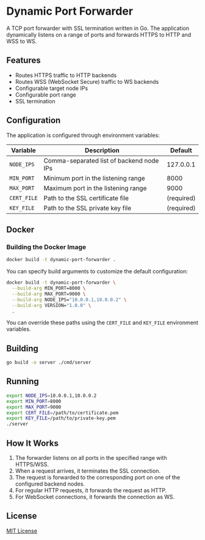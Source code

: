 # Dynamic Port Forwarder

A TCP port forwarder with SSL termination written in Go. The application dynamically listens on a range of ports and forwards HTTPS to HTTP and WSS to WS.

## Features

- Routes HTTPS traffic to HTTP backends
- Routes WSS (WebSocket Secure) traffic to WS backends
- Configurable target node IPs
- Configurable port range
- SSL termination

## Configuration

The application is configured through environment variables:

| Variable | Description | Default |
|----------|-------------|---------|
| `NODE_IPS` | Comma-separated list of backend node IPs | 127.0.0.1 |
| `MIN_PORT` | Minimum port in the listening range | 8000 |
| `MAX_PORT` | Maximum port in the listening range | 9000 |
| `CERT_FILE` | Path to the SSL certificate file | (required) |
| `KEY_FILE` | Path to the SSL private key file | (required) |

## Docker

### Building the Docker Image

```bash
docker build -t dynamic-port-forwarder .
```

You can specify build arguments to customize the default configuration:

```bash
docker build -t dynamic-port-forwarder \
  --build-arg MIN_PORT=8000 \
  --build-arg MAX_PORT=9000 \
  --build-arg NODE_IPS="10.0.0.1,10.0.0.2" \
  --build-arg VERSION="1.0.0" \
  .
```

You can override these paths using the `CERT_FILE` and `KEY_FILE` environment variables.

## Building

```bash
go build -o server ./cmd/server
```

## Running

```bash
export NODE_IPS=10.0.0.1,10.0.0.2
export MIN_PORT=8000
export MAX_PORT=9000
export CERT_FILE=/path/to/certificate.pem
export KEY_FILE=/path/to/private-key.pem
./server
```

## How It Works

1. The forwarder listens on all ports in the specified range with HTTPS/WSS.
2. When a request arrives, it terminates the SSL connection.
3. The request is forwarded to the corresponding port on one of the configured backend nodes.
4. For regular HTTP requests, it forwards the request as HTTP.
5. For WebSocket connections, it forwards the connection as WS.

## License

[MIT License](LICENSE) 